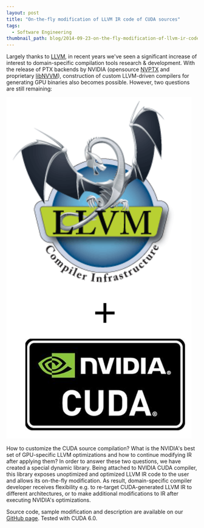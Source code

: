 ```yaml
---
layout: post
title: "On-the-fly modification of LLVM IR code of CUDA sources"
tags:
  - Software Engineering
thumbnail_path: blog/2014-09-23-on-the-fly-modification-of-llvm-ir-code-of-cuda-sources/nvcc-llvm-ir.png
---
```


Largely thanks to [LLVM](llvm.org), in recent years we've seen a significant increase of interest to domain-specific compilation tools research & development. With the release of PTX backends by NVIDIA (opensource [NVPTX](http://llvm.org/docs/NVPTXUsage.html) and proprietary [libNVVM](https://developer.nvidia.com/cuda-llvm-compiler)), construction of custom LLVM-driven compilers for generating GPU binaries also becomes possible. However, two questions are still remaining:

![alt text](\assets\img\blog\2014-09-23-on-the-fly-modification-of-llvm-ir-code-of-cuda-sources\nvcc-llvm-ir.png "Logo Title Text 1")

How to customize the CUDA source compilation?
What is the NVIDIA's best set of GPU-specific LLVM optimizations and how to continue modifying IR after applying them?
In order to answer these two questions, we have created a special dynamic library. Being attached to NVIDIA CUDA compiler, this library exposes unoptimized and optimized LLVM IR code to the user and allows its on-the-fly modification. As result, domain-specific compiler developer receives flexibility e.g. to re-target CUDA-generated LLVM IR to different architectures, or to make additional modifications to IR after executing NVIDIA's optimizations.

Source code, sample modification and description are available on our [GitHub page](https://github.com/apc-llc/nvcc-llvm-ir/tree/public). Tested with CUDA 6.0.
